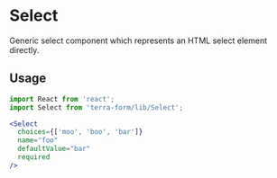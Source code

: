 # Select

Generic select component which represents an HTML select element directly.

## Usage

```jsx
import React from 'react';
import Select from 'terra-form/lib/Select';

<Select
  choices={['moo', 'boo', 'bar']}
  name="foo"
  defaultValue="bar"
  required
/>
```

